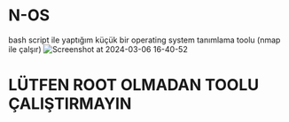 # N-OS
bash script ile yaptığım küçük bir operating system tanımlama toolu (nmap ile çalşır)
![Screenshot at 2024-03-06 16-40-52](https://github.com/alpkayra5/N-OS/assets/94867695/eedd2d0e-16ae-4964-8576-fd79434a507b)


<h1>LÜTFEN ROOT OLMADAN TOOLU ÇALIŞTIRMAYIN</h1>
